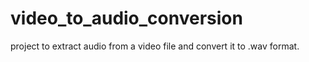 # video_to_audio_conversion
project to extract audio from a video file and convert it to .wav format.
